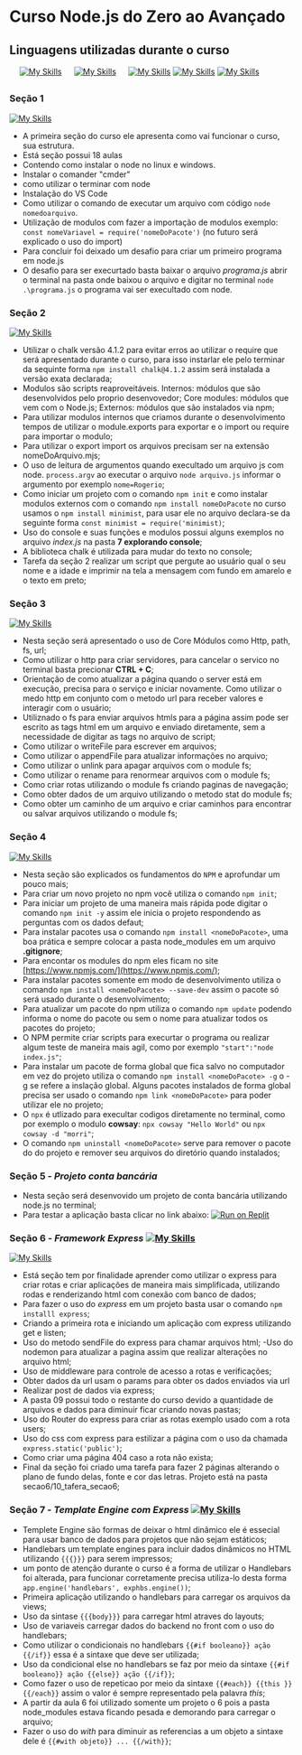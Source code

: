 # Curso Node.js do Zero ao Avançado

## Linguagens utilizadas durante o curso

&emsp; [![My Skills](https://skillicons.dev/icons?i=html,css)](https://skillicons.dev) &emsp; [![My Skills](https://skillicons.dev/icons?i=js)](https://skillicons.dev) &emsp; [![My Skills](https://skillicons.dev/icons?i=nodejs)](https://skillicons.dev) [![My Skills](https://skillicons.dev/icons?i=npm)](https://skillicons.dev) [![My Skills](https://skillicons.dev/icons?i=express)](https://skillicons.dev)

##

### Seção 1

[![My Skills](https://skillicons.dev/icons?i=npm)](https://skillicons.dev)

- A primeira seção do curso ele apresenta como vai funcionar o curso, sua estrutura.
- Está seção possui 18 aulas
- Contendo como instalar o node no linux e windows.
- Instalar o comander "cmder"
- como utilizar o terminar com node
- Instalação do VS Code
- Como utilizar o comando de executar um arquivo com código `node nomedoarquivo`.
- Utilização de modulos com fazer a importação de modulos exemplo: `const nomeVariavel = require('nomeDoPacote')` (no futuro será explicado o uso do import)
- Para concluir foi deixado um desafio para criar um primeiro programa em node.js
- O desafio para ser execurtado basta baixar o arquivo _programa.js_ abrir o terminal na pasta onde baixou o arquivo e digitar no terminal `node .\programa.js` o programa vai ser execultado com node.

### Seção 2

[![My Skills](https://skillicons.dev/icons?i=npm)](https://skillicons.dev)

- Utilizar o chalk versão 4.1.2 para evitar erros ao utilizar o require que será apresentado durante o curso, para isso instarlar ele pelo terminar da sequinte forma `npm install chalk@4.1.2` assim será instalada a versão exata declarada;
- Modulos são scripts reaproveitáveis. Internos: módulos que são desenvolvidos pelo proprio desenvovedor; Core modules: módulos que vem com o Node.js; Externos: módulos que são instalados via npm;
- Para utilizar modulos internos que criamos durante o desenvolvimento tempos de utilizar o module.exports para exportar e o import ou require para importar o modulo;
- Para utilizar o export import os arquivos precisam ser na extensão nomeDoArquivo.mjs;
- O uso de leitura de argumentos quando execultado um arquivo js com node. `process.argv` ao executar o arquivo `node arquivo.js` informar o argumento por exemplo `nome=Rogerio`;
- Como iniciar um projeto com o comando `npm init` e como instalar modulos externos com o comando `npm install nomeDoPacote` no curso usamos o `npm install minimist`, para usar ele no arquivo declara-se da seguinte forma `const minimist = require('minimist)`;
- Uso do console e suas funções e modulos possui alguns exemplos no arquivo _index.js_ na pasta **7 explorando console**;
- A biblioteca chalk é utilizada para mudar do texto no console;
- Tarefa da seção 2 realizar um script que pergute ao usuário qual o seu nome e a idade e imprimir na tela a mensagem com fundo em amarelo e o texto em preto;

### Seção 3

[![My Skills](https://skillicons.dev/icons?i=npm)](https://skillicons.dev)

- Nesta seção será apresentado o uso de Core Módulos como Http, path, fs, url;
- Como utilizar o http para criar servidores, para cancelar o servico no terminal basta precionar **CTRL + C**;
- Orientação de como atualizar a página quando o server está em execução, precisa para o serviço e iniciar novamente. Como utilizar o medo http em conjunto com o metodo url para receber valores e interagir com o usuário;
- Utiliznado o fs para enviar arquivos htmls para a página assim pode ser escrito as tags html em um arquivo e enviado diretamente, sem a necessidade de digitar as tags no arquivo de script;
- Como utilizar o writeFile para escrever em arquivos;
- Como utilizar o appendFile para atualizar informações no arquivo;
- Como utilizar o unlink para apagar arquivos com o module fs;
- Como utilizar o rename para renormear arquivos com o module fs;
- Como criar rotas utilizando o module fs criando paginas de navegação;
- Como obter dados de um arquivo utilizando o metodo stat do module fs;
- Como obter um caminho de um arquivo e criar caminhos para encontrar ou salvar arquivos utilizando o module fs;

### Seção 4

[![My Skills](https://skillicons.dev/icons?i=npm)](https://skillicons.dev)

- Nesta seção são explicados os fundamentos do `NPM` e aprofundar um pouco mais;
- Para criar um novo projeto no npm você utiliza o comando `npm init`;
- Para iniciar um projeto de uma maneira mais rápida pode digitar o comando `npm init -y` assim ele inicia o projeto respondendo as perguntas com os dados defaut;
- Para instalar pacotes usa o comando `npm install <nomeDoPacote>`, uma boa prática e sempre colocar a pasta node_modules em um arquivo **.gitignore**;
- Para encontar os modules do npm eles ficam no site [https://www.npmjs.com/](https://www.npmjs.com/);
- Para instalar pacotes somente em modo de desenvolvimento utiliza o comando `npm install <nomeDoPacote> --save-dev` assim o pacote só será usado durante o desenvolvimento;
- Para atualizar um pacote do npm utiliza o comando `npm update` podendo informa o nome do pacote ou sem o nome para atualizar todos os pacotes do projeto;
- O NPM permite criar scripts para execurtar o programa ou realizar algum teste de maneira mais agil, como por exemplo `"start":"node index.js"`;
- Para instalar um pacote de forma global que fica salvo no computador em vez do projeto utiliza o comando `npm install <nomeDoPacote> -g` o -g se refere a inslação global. Alguns pacotes instalados de forma global precisa ser usado o comando `npm link <nomeDoPacote>` para poder utilizar ele no projeto;
- O `npx` é utlizado para execultar codigos diretamente no terminal, como por exemplo o modulo **cowsay**: `npx cowsay "Hello World"` ou `npx cowsay -d "morri"`;
- O comando `npm uninstall <nomeDoPacote>` serve para remover o pacote do do projeto e remover seu arquivos do diretório quando instalados;

### Seção 5 - _Projeto conta bancária_

- Nesta seção será desenvovido um projeto de conta bancária utilizando node.js no terminal;
- Para testar a aplicação basta clicar no link abaixo:
  [![Run on Replit](https://replit.com/badge/github/username/repo-name)](https://replit.com/@rocordeirosilva/Projeto-conta-bancaria)

### Seção 6 - _Framework Express_ [![My Skills](https://skillicons.dev/icons?i=express)](https://skillicons.dev)

[![My Skills](https://skillicons.dev/icons?i=express)](https://skillicons.dev)

- Está seção tem por finalidade aprender como utilizar o express para criar rotas e criar aplicações de maneira mais simplificada, utilizando rodas e renderizando html com conexão com banco de dados;
- Para fazer o uso do _express_ em um projeto basta usar o comando `npm installl express`;
- Criando a primeira rota e iniciando um aplicação com express utilizando get e listen;
- Uso do metodo sendFile do express para chamar arquivos html;
  -Uso do nodemon para atualizar a pagina assim que realizar alterações no arquivo html;
- Uso de middleware para controle de acesso a rotas e verificações;
- Obter dados da url usam o params para obter os dados enviados via url
- Realizar post de dados via express;
- A pasta 09 possui todo o restante do curso devido a quantidade de arquivos e dados para diminuir ficar criando novas pastas;
- Uso do Router do express para criar as rotas exemplo usado com a rota users;
- Uso do css com express para estilizar a página com o uso da chamada `express.static('public')`;
- Como criar uma página 404 caso a rota não exista;
- Final da seção foi criado uma tarefa para fazer 2 páginas alterando o plano de fundo delas, fonte e cor das letras. Projeto está na pasta secao6/10_tafera_secao6;

### Seção 7 - _Template Engine com Express_ [![My Skills](https://skillicons.dev/icons?i=express)](https://skillicons.dev)

- Templete Engine são formas de deixar o html dinâmico ele é essecial para usar banco de dados para projetos que não sejam estáticos;
- Handlebars um template engines para incluir dados dinâmicos no HTML utilizando `{{{}}}` para serem impressos;
- um ponto de atenção durante o curso é a forma de utilizar o Handlebars foi alterada, para funcionar corretamente precisa utiliza-lo desta forma `app.engine('handlebars', exphbs.engine())`;
- Primeira aplicação utilizando o handlebars para carregar os arquivos da views;
- Uso da sintase `{{{body}}}` para carregar html atraves do layouts;
- Uso de variaveis carregar dados do backend no front com o uso do handlebars;
- Como utilizar o condicionais no handlebars `{{#if booleano}} ação {{/if}}` essa é a sintaxe que deve ser utilizada;
- Uso da condicional else no handlebars se faz por meio da sintaxe `{{#if booleano}} ação {{else}} ação {{/if}}`;
- Como fazer o uso de repeticao por meio da sintaxe `{{#each}} {{this }} {{/each}}` assim o valor é sempre representado pela palavra _this_;
- A partir da aula 6 foi utilizado somente um projeto o 6 pois a pasta node_modules estava ficando pesada e demorando para carregar o arquivo;
- Fazer o uso do _with_ para diminuir as referencias a um objeto a sintaxe dele é `{{#with objeto}} ... {{/with}}`;
